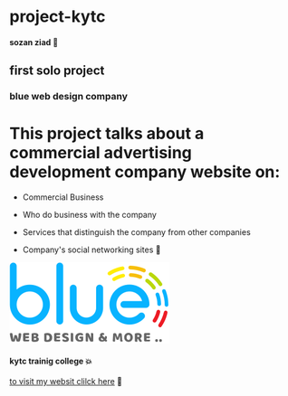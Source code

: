 # project-kytc

#### sozan ziad :black_heart:

## first solo project

### blue web design company

# This project talks about a commercial advertising development company website on:
* Commercial Business
 
* Who do business with the company
 
* Services that distinguish the company from other companies

* Company's social networking sites :smiling_face_with_three_hearts:	


![](img/logo.svg)

#### kytc trainig college :boom:

[to visit my websit clilck here](https://github.com/sozanZi/project-kytc.git)	:monocle_face:
